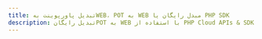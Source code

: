 ---title: تبدیل پاورپوینت بهWEB، POT به WEB مبدل رایگان یا PHP SDKdescription: تبدیل رایگانPOT به WEB با استفاده از PHP Cloud APIs & SDK. همچنین اسناد Microsoft PowerPoint را در Cloud ایجاد، ویرایش و رندر کنید.---